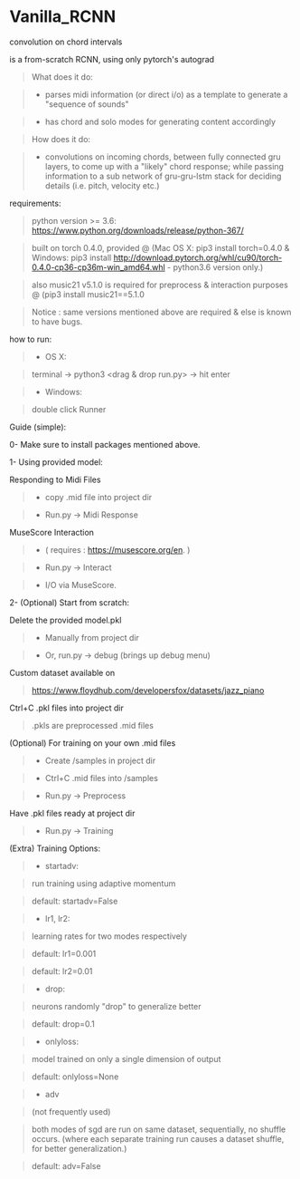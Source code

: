 # Vanilla_RCNN
convolution on chord intervals

is a from-scratch RCNN, using only pytorch's autograd

> What does it do:

>- parses midi information (or direct i/o) as a template to generate a "sequence of sounds"

>- has chord and solo modes for generating content accordingly

> How does it do:

>- convolutions on incoming chords, between fully connected gru layers, to come up with a "likely" chord response; while passing information to a sub network of gru-gru-lstm stack for deciding details (i.e. pitch, velocity etc.)


requirements:

>python version >= 3.6: https://www.python.org/downloads/release/python-367/

>built on torch 0.4.0, provided @ (Mac OS X: pip3 install torch=0.4.0 & Windows: pip3 install
http://download.pytorch.org/whl/cu90/torch-0.4.0-cp36-cp36m-win_amd64.whl - python3.6 version only.)

>also music21 v5.1.0 is required for preprocess
& interaction purposes @
(pip3 install music21==5.1.0


>Notice : same versions mentioned above are required & else is known to have bugs.


how to run:

>- OS X:

> terminal -> python3 <drag & drop run.py> -> hit enter

>- Windows:

> double click Runner



Guide (simple):


0- Make sure to install packages mentioned above.


1- Using provided model:


Responding to Midi Files


>- copy .mid file into project dir


>- Run.py -> Midi Response


MuseScore Interaction

>- ( requires : https://musescore.org/en. )

>- Run.py -> Interact

>- I/O via MuseScore.


2- (Optional) Start from scratch:



Delete the provided model.pkl

>- Manually from project dir

>- Or, run.py -> debug (brings up debug menu)


Custom dataset available on
>https://www.floydhub.com/developersfox/datasets/jazz_piano


Ctrl+C .pkl files into project dir

>.pkls are preprocessed .mid files


(Optional) For training on your own .mid files

>- Create /samples in project dir

>- Ctrl+C .mid files into /samples

>- Run.py -> Preprocess



Have .pkl files ready at project dir

>- Run.py -> Training



(Extra) Training Options:


>- startadv:

>run training using adaptive momentum

>default: startadv=False

>- lr1, lr2:

>learning rates for two modes respectively

>default: lr1=0.001

>default: lr2=0.01

>- drop:

>neurons randomly "drop" to generalize better

>default: drop=0.1

>- onlyloss:

>model trained on only a single dimension of output

>default: onlyloss=None

>- adv

>(not frequently used)

>both modes of sgd are run on same dataset, sequentially, no shuffle occurs. (where each separate training run causes a dataset shuffle, for better generalization.)

>default: adv=False
